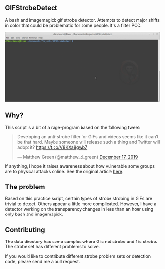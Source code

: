 ## GIFStrobeDetect

A bash and imagemagick gif strobe detector. Attempts to detect major shifts in color
that could be problematic for some people. It's a filter POC.

![Strobe Detection Image](StrobeDetection.gif)

## Why?

This script is a bit of a rage-program based on the following tweet:

<blockquote class="twitter-tweet"><p lang="en" dir="ltr">Developing an anti-strobe filter for GIFs and videos seems like it can’t be that hard. Maybe someone will release such a thing and Twitter will adopt it? <a href="https://t.co/V8KXa8gwb7">https://t.co/V8KXa8gwb7</a></p>&mdash; Matthew Green (@matthew_d_green) <a href="https://twitter.com/matthew_d_green/status/1206761811346939904?ref_src=twsrc%5Etfw">December 17, 2019</a></blockquote>

If anything, I hope it raises awareness about how vulnerable some groups are to physical attacks online.
See the original article [here](https://www.nytimes.com/2019/12/16/us/strobe-attack-epilepsy.html).

## The problem

Based on this practice script, certain types of strobe strobing in GIFs are trivial to detect. Others appear
a little more complicated. However, I have a detector working on the transparency changes in less than an hour using only bash and imagemagick.

## Contributing

The data directory has some samples where 0 is not strobe and 1 is strobe. The strobe set has
different problems to solve.

If you would like to contribute different strobe problem sets or detection code, please send me a pull request.
